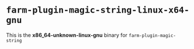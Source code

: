 # `farm-plugin-magic-string-linux-x64-gnu`

This is the **x86_64-unknown-linux-gnu** binary for `farm-plugin-magic-string`
